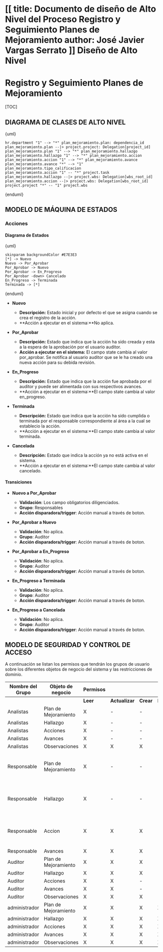 [[
title: Documento de diseño de Alto Nivel del Proceso Registro y Seguimiento Planes de Mejoramiento
author: José Javier Vargas Serrato
]]
Diseño de Alto Nivel
====================

Registro y Seguimiento Planes de Mejoramiento
============================

[TOC]

DIAGRAMA DE CLASES DE ALTO NIVEL
--------------------------------

{uml}

    hr.department "1" --> "*" plan_mejoramiento.plan: dependencia_id
    plan_mejoramiento.plan --|> project.project: Delegation[project_id]
    plan_mejoramiento.plan "1" --> "*" plan_mejoramiento.hallazgo
    plan_mejoramiento.hallazgo "1" --> "*" plan_mejoramiento.accion
    plan_mejoramiento.accion "1" --> "*" plan_mejoramiento.avance
    plan_mejoramiento.avance "*" --> "1" plan_mejoramiento.tipo_calificacion
    plan_mejoramiento.accion "1" -- "*" project.task
    plan_mejoramiento.hallazgo --|> project.wbs: Delegation[wbs_root_id]
    plan_mejoramiento.accion --|> project.wbs: Delegation[wbs_root_id]
    project.project "*" -- "1" project.wbs

{enduml}

MODELO DE MÁQUINA DE ESTADOS
----------------------------

### Acciones

#### Diagrama de Estados

{uml}

    skinparam backgroundColor #E7E3E3
    [*] -> Nuevo
    Nuevo -> Por_Aprobar
    Por_Aprobar -> Nuevo
    Por_Aprobar -> En_Progreso
    Por_Aprobar -down> Cancelado
    En_Progreso -> Terminada
    Terminada -> [*]

{enduml}

- **Nuevo**
    - **Descripción:** Estado inicial y por defecto el que se asigna cuando se crea el registro de la acción.
    - **Acción a ejecutar en el sistema:**No aplica.

- **Por_Aprobar**
    - **Descripción:** Estado que indica que la acción ha sido creada y esta a la espera de la aprobación por el usuario auditor.
    - **Acción a ejecutar en el sistema:** El campo state cambia al valor por_aprobar. Se notifica al usuario auditor que se le ha creado una nueva acción para su debida revisión. 
  
- **En_Progreso**
    - **Descripción:** Estado que indica que la acción fue aprobada por el auditor y puede ser alimentada con sus respectivos avances.
    - **Acción a ejecutar en el sistema:**El campo state cambia al valor en_progreso.

- **Terminada**
    - **Descripción:** Estado que indica que la acción ha sido cumplida o terminada por el responsable correspondiente al área a la cual se establecio la acción.
    - **Acción a ejecutar en el sistema:**El campo state cambia al valor terminada.

- **Cancelada**
    - **Descripción:** Estado que indica la acción ya no está activa en el sistema.
    - **Acción a ejecutar en el sistema:**El campo state cambia al valor cancelado.

#### Transiciones

- **Nuevo a Por_Aprobar**
    - **Validación**: Los campo obligatorios diligenciados.
    - **Grupo**: Responsables
    - **Acción disparadora/trigger**: Acción manual a través de boton.

- **Por_Aprobar a Nuevo**
    - **Validación**: No aplica.
    - **Grupo**: Auditor
    - **Acción disparadora/trigger**: Acción manual a través de boton.

- **Por_Aprobar a En_Progreso**
    - **Validación**: No aplica.
    - **Grupo**: Auditor
    - **Acción disparadora/trigger**: Acción manual a través de boton.

- **En_Progreso a Terminada**
    - **Validación**: No aplica.
    - **Grupo**: Auditor
    - **Acción disparadora/trigger**: Acción manual a través de boton.

- **En_Progreso a Cancelada**
    - **Validación**: No aplica.
    - **Grupo**: Auditor
    - **Acción disparadora/trigger**: Acción manual a través de boton.

MODELO DE SEGURIDAD Y CONTROL DE ACCESO
---------------------------------------

A continuación se listan los permisos que tendrán los grupos de usuario sobre los diferentes objetos de negocio del sistema y las restricciones de dominio.
<center>

|Nombre del Grupo|Objeto de negocio|Permisos||||Restricciones de dominio|
|--------|-------|--------|-------|--------|-------|-------|
|||**Leer**|**Actualizar**|**Crear**|**Borrar**||
|Analistas|Plan de Mejoramiento|X|-|-|-|-|
|Analistas|Hallazgo|X|-|-|-|-|
|Analistas|Acciones|X|-|-|-|-|
|Analistas|Avances|X|-|-|-|-|
|Analistas|Observaciones|X|X|X|-|-|
|Responsable|Plan de Mejoramiento|X|-|-|-|Solo puede ver los registros asociado a su dependencia|
|Responsable|Hallazgo|X|-|-|-|Solo puede ver los registros asociado a su dependencia|
|Responsable|Accion|X|X|X|-|Solo puede ver los registros asociado a su dependencia|
|Responsable|Avances|X|X|X|-|-|
|Auditor|Plan de Mejoramiento|X|X|X|-|-|
|Auditor|Hallazgo|X|X|X|-|-|
|Auditor|Acciones|X|X|-|-|-|
|Auditor|Avances|X|X|-|-|-|
|Auditor|Observaciones|X|X|X|-|-|
|administrador|Plan de Mejoramiento|X|X|X|X|-|
|administrador|Hallazgo|X|X|X|X|-|
|administrador|Acciones|X|X|X|X|-|
|administrador|Avances|X|X|X|X|-|
|administrador|Observaciones|X|X|X|X|-|

</center>